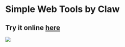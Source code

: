 # Simple Web Tools by Claw

## Try it online [here](https://tools.utilitybelt.app/)

<img src="https://i.imgur.com/tnflfQZ.png">
